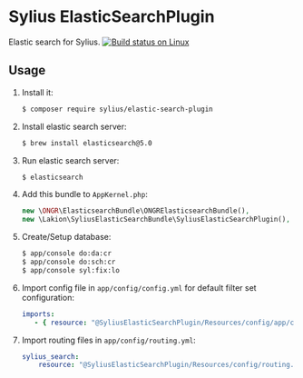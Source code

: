 Sylius ElasticSearchPlugin
==========================
Elastic search for Sylius.
[![Build status on Linux](https://img.shields.io/travis/Lakion/SyliusElasticSearchBundle/master.svg)](http://travis-ci.org/Lakion/SyliusELasticSearchBundle)

## Usage

1. Install it:

    ```bash
    $ composer require sylius/elastic-search-plugin
    ```
2. Install elastic search server:

    ```bash
    $ brew install elasticsearch@5.0
    ```

3. Run elastic search server:

    ```bash
    $ elasticsearch
    ```

4. Add this bundle to `AppKernel.php`:

    ```php
    new \ONGR\ElasticsearchBundle\ONGRElasticsearchBundle(),
    new \Lakion\SyliusElasticSearchBundle\SyliusElasticSearchPlugin(),
    ```

5. Create/Setup database:

    ```bash
    $ app/console do:da:cr
    $ app/console do:sch:cr
    $ app/console syl:fix:lo
    ```

7. Import config file in `app/config/config.yml` for default filter set configuration:

    ```yaml
    imports:
       - { resource: "@SyliusElasticSearchPlugin/Resources/config/app/config.yml" }
    ```

8. Import routing files in `app/config/routing.yml`:

    ```yaml
    sylius_search:
        resource: "@SyliusElasticSearchPlugin/Resources/config/routing.yml"
    ```
